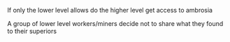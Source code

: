 If only the lower level allows do the higher level get access to ambrosia

A group of lower level workers/miners decide not to share what they found to their superiors